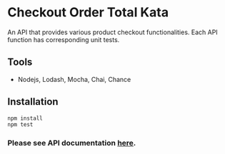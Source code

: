 # Checkout Order Total Kata

An API that provides various product checkout functionalities. Each API function has corresponding unit tests.

## Tools

* Nodejs, Lodash, Mocha, Chai, Chance

## Installation
````javascript
npm install
npm test
````

### Please see API documentation [here](./functions/README.MD).
